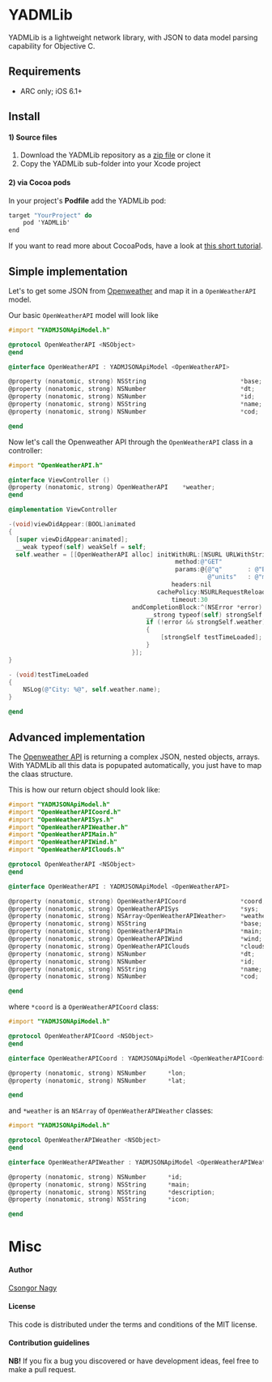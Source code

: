 # YADMLib

YADMLib is a lightweight network library, with JSON to data model parsing capability for Objective C.

## Requirements

* ARC only; iOS 6.1+

## Install

#### 1) Source files

1. Download the YADMLib repository as a [zip file](https://github.com/cnagy/YADMLib/archive/master.zip) or clone it
2. Copy the YADMLib sub-folder into your Xcode project

#### 2) via Cocoa pods

In your project's **Podfile** add the YADMLib pod:

```objective-c
target "YourProject" do
	pod 'YADMLib'
end
```
If you want to read more about CocoaPods, have a look at [this short tutorial](http://www.raywenderlich.com/12139/introduction-to-cocoapods).

## Simple implementation

Let's to get some JSON from [Openweather](http://api.openweathermap.org/data/2.5/weather?q=Berlin,de) and map it in a `OpenWeatherAPI` model.

Our basic `OpenWeatherAPI` model will look like

```objective-c
#import "YADMJSONApiModel.h"

@protocol OpenWeatherAPI <NSObject>
@end

@interface OpenWeatherAPI : YADMJSONApiModel <OpenWeatherAPI>

@property (nonatomic, strong) NSString                          *base;
@property (nonatomic, strong) NSNumber                          *dt;
@property (nonatomic, strong) NSNumber                          *id;
@property (nonatomic, strong) NSString                          *name;
@property (nonatomic, strong) NSNumber                          *cod;

@end
```

Now let's call the Openweather API through the `OpenWeatherAPI` class in a controller:

```objective-c
#import "OpenWeatherAPI.h"

@interface ViewController ()
@property (nonatomic, strong) OpenWeatherAPI    *weather;
@end

@implementation ViewController

-(void)viewDidAppear:(BOOL)animated
{
  [super viewDidAppear:animated];
  __weak typeof(self) weakSelf = self;
  self.weather = [[OpenWeatherAPI alloc] initWithURL:[NSURL URLWithString:@"http://api.openweathermap.org/data/2.5/weather"]
                                              method:@"GET"
                                              params:@{@"q"       : @"Berlin,de",
                                                       @"units"   : @"metric"}
                                             headers:nil
                                         cachePolicy:NSURLRequestReloadIgnoringLocalCacheData
                                             timeout:30
                                  andCompletionBlock:^(NSError *error) {
                                      __strong typeof(self) strongSelf = weakSelf;
                                      if (!error && strongSelf.weather)
                                      {
                                          [strongSelf testTimeLoaded];
                                      }
                                  }];
}

- (void)testTimeLoaded
{
    NSLog(@"City: %@", self.weather.name);
}

@end
```
## Advanced implementation

The [Openweather API](http://api.openweathermap.org/data/2.5/weather?q=Berlin,de) is returning a complex JSON, nested objects, arrays. With YADMLib all this data is popupated automatically, you just have to map the claas structure.

This is how our return object should look like:

```objective-c
#import "YADMJSONApiModel.h"
#import "OpenWeatherAPICoord.h"
#import "OpenWeatherAPISys.h"
#import "OpenWeatherAPIWeather.h"
#import "OpenWeatherAPIMain.h"
#import "OpenWeatherAPIWind.h"
#import "OpenWeatherAPIClouds.h"

@protocol OpenWeatherAPI <NSObject>
@end

@interface OpenWeatherAPI : YADMJSONApiModel <OpenWeatherAPI>

@property (nonatomic, strong) OpenWeatherAPICoord               *coord;
@property (nonatomic, strong) OpenWeatherAPISys                 *sys;
@property (nonatomic, strong) NSArray<OpenWeatherAPIWeather>    *weather;
@property (nonatomic, strong) NSString                          *base;
@property (nonatomic, strong) OpenWeatherAPIMain                *main;
@property (nonatomic, strong) OpenWeatherAPIWind                *wind;
@property (nonatomic, strong) OpenWeatherAPIClouds              *clouds;
@property (nonatomic, strong) NSNumber                          *dt;
@property (nonatomic, strong) NSNumber                          *id;
@property (nonatomic, strong) NSString                          *name;
@property (nonatomic, strong) NSNumber                          *cod;

@end
```

where `*coord` is a `OpenWeatherAPICoord` class:

```objective-c
#import "YADMJSONApiModel.h"

@protocol OpenWeatherAPICoord <NSObject>
@end

@interface OpenWeatherAPICoord : YADMJSONApiModel <OpenWeatherAPICoord>

@property (nonatomic, strong) NSNumber      *lon;
@property (nonatomic, strong) NSNumber      *lat;

@end
```

and `*weather` is an `NSArray` of `OpenWeatherAPIWeather` classes:

```objective-c
#import "YADMJSONApiModel.h"

@protocol OpenWeatherAPIWeather <NSObject>
@end

@interface OpenWeatherAPIWeather : YADMJSONApiModel <OpenWeatherAPIWeather>

@property (nonatomic, strong) NSNumber      *id;
@property (nonatomic, strong) NSString      *main;
@property (nonatomic, strong) NSString      *description;
@property (nonatomic, strong) NSString      *icon;

@end
```

# Misc

#### Author

[Csongor Nagy](http://applift.com)

#### License

This code is distributed under the terms and conditions of the MIT license. 

#### Contribution guidelines

**NB!** If you fix a bug you discovered or have development ideas, feel free to make a pull request.
